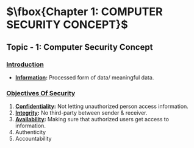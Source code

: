 # $\fbox{Chapter 1: COMPUTER SECURITY CONCEPT}$





## **Topic - 1: Computer Security Concept**

### <u>Introduction</u>

- **<u>Information</u>:** Processed form of data/ meaningful data.


### <u>Objectives Of Security</u>

1. **<u>Confidentiality</u>:** Not letting unauthorized person access information.
2. **<u>Integrity</u>:** No third-party between sender & receiver.
3. **<u>Availability</u>:** Making sure that authorized users get access to information.
4. Authenticity
5. Accountability
